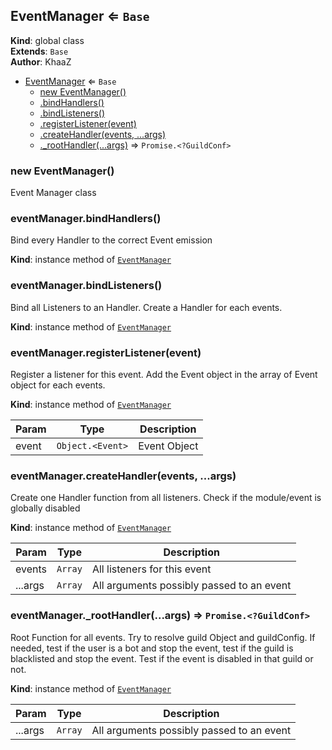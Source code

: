 <a name="EventManager"></a>

## EventManager ⇐ <code>Base</code>
**Kind**: global class  
**Extends**: <code>Base</code>  
**Author**: KhaaZ  

* [EventManager](#EventManager) ⇐ <code>Base</code>
    * [new EventManager()](#new_EventManager_new)
    * [.bindHandlers()](#EventManager+bindHandlers)
    * [.bindListeners()](#EventManager+bindListeners)
    * [.registerListener(event)](#EventManager+registerListener)
    * [.createHandler(events, ...args)](#EventManager+createHandler)
    * [._rootHandler(...args)](#EventManager+_rootHandler) ⇒ <code>Promise.&lt;?GuildConf&gt;</code>

<a name="new_EventManager_new"></a>

### new EventManager()
Event Manager class

<a name="EventManager+bindHandlers"></a>

### eventManager.bindHandlers()
Bind every Handler to the correct Event emission

**Kind**: instance method of [<code>EventManager</code>](#EventManager)  
<a name="EventManager+bindListeners"></a>

### eventManager.bindListeners()
Bind all Listeners to an Handler.
Create a Handler for each events.

**Kind**: instance method of [<code>EventManager</code>](#EventManager)  
<a name="EventManager+registerListener"></a>

### eventManager.registerListener(event)
Register a listener for this event.
Add the Event object in the array of Event object for each events.

**Kind**: instance method of [<code>EventManager</code>](#EventManager)  

| Param | Type | Description |
| --- | --- | --- |
| event | <code>Object.&lt;Event&gt;</code> | Event Object |

<a name="EventManager+createHandler"></a>

### eventManager.createHandler(events, ...args)
Create one Handler function from all listeners.
Check if the module/event is globally disabled

**Kind**: instance method of [<code>EventManager</code>](#EventManager)  

| Param | Type | Description |
| --- | --- | --- |
| events | <code>Array</code> | All listeners for this event |
| ...args | <code>Array</code> | All arguments possibly passed to an event |

<a name="EventManager+_rootHandler"></a>

### eventManager.\_rootHandler(...args) ⇒ <code>Promise.&lt;?GuildConf&gt;</code>
Root Function for all events.
Try to resolve guild Object and guildConfig.
If needed, test if the user is a bot and stop the event, test if the guild is blacklisted and stop the event.
Test if the event is disabled in that guild or not.

**Kind**: instance method of [<code>EventManager</code>](#EventManager)  

| Param | Type | Description |
| --- | --- | --- |
| ...args | <code>Array</code> | All arguments possibly passed to an event |

